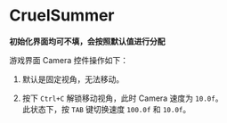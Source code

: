 # CruelSummer

**初始化界面均可不填，会按照默认值进行分配**

游戏界面 Camera 控件操作如下：

1. 默认是固定视角，无法移动。

2. 按下 `Ctrl+C` 解锁移动视角，此时 Camera 速度为 `10.0f`。  
   此状态下，按 `TAB` 键切换速度 `100.0f` 和 `10.0f`。

